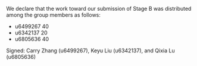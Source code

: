 We declare that the work toward our submission of Stage B was distributed among the group members as follows:

* u6499267 40
* u6342137 20
* u6805636 40

Signed: Carry Zhang (u6499267), Keyu Liu (u6342137), and Qixia Lu (u6805636)